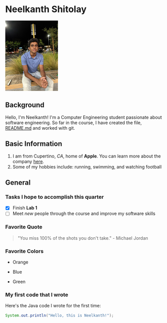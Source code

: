 # Neelkanth Shitolay
![Profile Picture](pfp.jpeg)


## Background
Hello, I'm Neelkanth! I'm a Computer Engineering student passionate about software engineering. So far in the course, I have created the file, [README.md](README.md) and worked with git. 


## Basic Information
1. I am from Cupertino, *CA*, home of **Apple**. You can learn more about the company [here](https://www.apple.com/).
2. Some of my hobbies include: running, swimming, and watching football



## General

### Tasks I hope to accomplish this quarter
- [x] Finish **Lab 1**
- [ ] Meet *new* people through the course and improve my software skills

### Favorite Quote
> "You miss 100% of the shots you don't take." - Michael Jordan

### Favorite Colors
- Orange
* Blue
+ Green

### My first code that I wrote
Here's the Java code I wrote for the first time:
```java
System.out.println("Hello, this is Neelkanth!");

